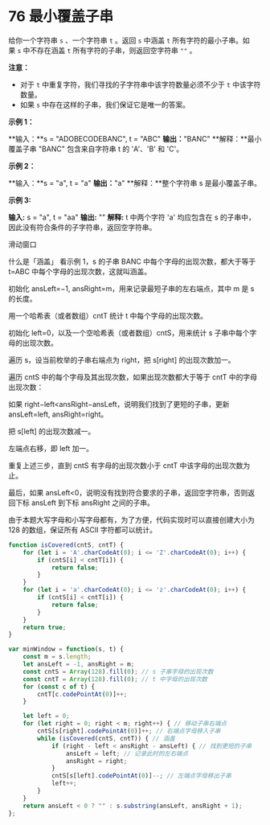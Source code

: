 # 76 最小覆盖子串

给你一个字符串 `s` 、一个字符串 `t` 。返回 `s` 中涵盖 `t` 所有字符的最小子串。如果 `s` 中不存在涵盖 `t` 所有字符的子串，则返回空字符串 `""` 。

**注意：**

- 对于 `t` 中重复字符，我们寻找的子字符串中该字符数量必须不少于 `t` 中该字符数量。
- 如果 `s` 中存在这样的子串，我们保证它是唯一的答案。

**示例 1：**

**输入：**s = "ADOBECODEBANC", t = "ABC"
**输出：**"BANC"
**解释：**最小覆盖子串 "BANC" 包含来自字符串 t 的 'A'、'B' 和 'C'。

**示例 2：**

**输入：**s = "a", t = "a"
**输出：**"a"
**解释：**整个字符串 s 是最小覆盖子串。

**示例 3:**

**输入:** s = "a", t = "aa"
**输出:** ""
**解释:** t 中两个字符 'a' 均应包含在 s 的子串中，
因此没有符合条件的子字符串，返回空字符串。


滑动窗口

什么是「涵盖」
看示例 1，s 的子串 BANC 中每个字母的出现次数，都大于等于 t=ABC 中每个字母的出现次数，这就叫涵盖。

初始化 ansLeft=−1, ansRight=m，用来记录最短子串的左右端点，其中 m 是 s 的长度。

用一个哈希表（或者数组）cntT 统计 t 中每个字母的出现次数。

初始化 left=0，以及一个空哈希表（或者数组）cntS，用来统计 s 子串中每个字母的出现次数。

遍历 s，设当前枚举的子串右端点为 right，把 s[right] 的出现次数加一。

遍历 cntS 中的每个字母及其出现次数，如果出现次数都大于等于 cntT 中的字母出现次数：

如果 right−left<ansRight−ansLeft，说明我们找到了更短的子串，更新 ansLeft=left, ansRight=right。

把 s[left] 的出现次数减一。

左端点右移，即 left 加一。

重复上述三步，直到 cntS 有字母的出现次数小于 cntT 中该字母的出现次数为止。

最后，如果 ansLeft<0，说明没有找到符合要求的子串，返回空字符串，否则返回下标 ansLeft 到下标 ansRight 之间的子串。

由于本题大写字母和小写字母都有，为了方便，代码实现时可以直接创建大小为 128 的数组，保证所有 ASCII 字符都可以统计。

```ts
function isCovered(cntS, cntT) {
    for (let i = 'A'.charCodeAt(0); i <= 'Z'.charCodeAt(0); i++) {
        if (cntS[i] < cntT[i]) {
            return false;
        }
    }
    for (let i = 'a'.charCodeAt(0); i <= 'z'.charCodeAt(0); i++) {
        if (cntS[i] < cntT[i]) {
            return false;
        }
    }
    return true;
}

var minWindow = function(s, t) {
    const m = s.length;
    let ansLeft = -1, ansRight = m;
    const cntS = Array(128).fill(0); // s 子串字母的出现次数
    const cntT = Array(128).fill(0); // t 中字母的出现次数
    for (const c of t) {
        cntT[c.codePointAt(0)]++;
    }

    let left = 0;
    for (let right = 0; right < m; right++) { // 移动子串右端点
        cntS[s[right].codePointAt(0)]++; // 右端点字母移入子串
        while (isCovered(cntS, cntT)) { // 涵盖
            if (right - left < ansRight - ansLeft) { // 找到更短的子串
                ansLeft = left; // 记录此时的左右端点
                ansRight = right;
            }
            cntS[s[left].codePointAt(0)]--; // 左端点字母移出子串
            left++;
        }
    }
    return ansLeft < 0 ? "" : s.substring(ansLeft, ansRight + 1);
};
```